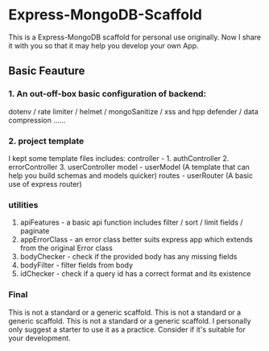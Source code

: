 # Express-MongoDB-Scaffold

This is a Express-MongoDB scaffold for personal use originally. Now I share it with you so that it may help you develop your own App.

## Basic Feauture

### 1. An out-off-box basic configuration of backend:
dotenv / rate limiter / helmet / mongoSanitize / xss and hpp defender / data compression ......

### 2. project template
I kept some template files includes: 
controller - 1. authController 2. errorController 3. userController
model - userModel (A template that can help you build schemas and models quicker)
routes - userRouter (A basic use of express router)

### utilities
1. apiFeatures - a basic api function includes filter / sort / limit fields / paginate
2. appErrorClass - an error class better suits express app which extends from the original Error class
3. bodyChecker -  check if the provided body has any missing fields
4. bodyFilter - filter fields from body
5. idChecker - check if a query id has a correct format and its existence

### Final
This is not a standard or a generic scaffold. 
This is not a standard or a generic scaffold. 
This is not a standard or a generic scaffold. 
I personally only suggest a starter to use it as a practice. Consider if it's suitable for your development. 
